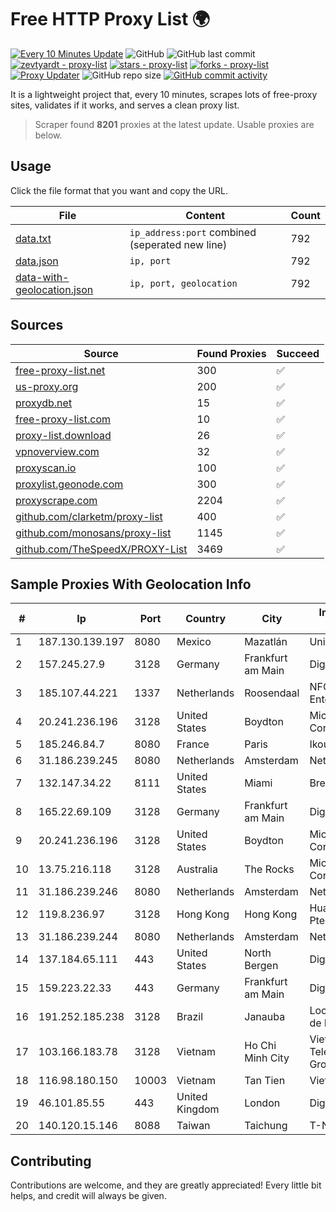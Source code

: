 
# Free HTTP Proxy List 🌍

[![Every 10 Minutes Update](https://github.com/mertguvencli/http-proxy-list/actions/workflows/main.yml/badge.svg?branch=main)](https://github.com/mertguvencli/http-proxy-list/actions/workflows/main.yml)
![GitHub](https://img.shields.io/github/license/mertguvencli/http-proxy-list)
![GitHub last commit](https://img.shields.io/github/last-commit/mertguvencli/http-proxy-list)
[![zevtyardt - proxy-list](https://img.shields.io/static/v1?label=zevtyardt&message=proxy-list&color=blue&logo=github)](https://github.com/zevtyardt/proxy-list "Go to GitHub repo")
[![stars - proxy-list](https://img.shields.io/github/stars/zevtyardt/proxy-list?style=social)](https://github.com/zevtyardt/proxy-list)
[![forks - proxy-list](https://img.shields.io/github/forks/zevtyardt/proxy-list?style=social)](https://github.com/zevtyardt/proxy-list)
[![Proxy Updater](https://github.com/zevtyardt/proxy-list/workflows/Proxy%20Updater/badge.svg)](https://github.com/zevtyardt/proxy-list/actions?query=workflow:"Proxy+Updater")
![GitHub repo size](https://img.shields.io/github/repo-size/zevtyardt/proxy-list)
[![GitHub commit activity](https://img.shields.io/github/commit-activity/m/zevtyardt/proxy-list?logo=commits)](https://github.com/zevtyardt/proxy-list/commits/main)

It is a lightweight project that, every 10 minutes, scrapes lots of free-proxy sites, validates if it works, and serves a clean proxy list.

> Scraper found **8201** proxies at the latest update. Usable proxies are below.

## Usage

Click the file format that you want and copy the URL.

|File|Content|Count|
|----|-------|-----|
|[data.txt](https://raw.githubusercontent.com/mertguvencli/http-proxy-list/main/proxy-list/data.txt)|`ip_address:port` combined (seperated new line)|792|
|[data.json](https://raw.githubusercontent.com/mertguvencli/http-proxy-list/main/proxy-list/data.json)|`ip, port`|792|
|[data-with-geolocation.json](https://raw.githubusercontent.com/mertguvencli/http-proxy-list/main/proxy-list/data-with-geolocation.json)|`ip, port, geolocation`|792|

## Sources

|Source|Found Proxies|Succeed|
|------|-------------|-------|
|[free-proxy-list.net](https://free-proxy-list.net)|300|✅|
|[us-proxy.org](https://www.us-proxy.org)|200|✅|
|[proxydb.net](http://proxydb.net)|15|✅|
|[free-proxy-list.com](https://free-proxy-list.com/?page=&port=&type%5B%5D=http&type%5B%5D=https&up_time=0&search=Search)|10|✅|
|[proxy-list.download](https://www.proxy-list.download/HTTP)|26|✅|
|[vpnoverview.com](https://vpnoverview.com/privacy/anonymous-browsing/free-proxy-servers)|32|✅|
|[proxyscan.io](https://www.proxyscan.io)|100|✅|
|[proxylist.geonode.com](https://proxylist.geonode.com/api/proxy-list?limit=300&page=1&sort_by=lastChecked&sort_type=desc&protocols=http,https)|300|✅|
|[proxyscrape.com](https://api.proxyscrape.com/v2/?request=displayproxies&protocol=http&timeout=10000&country=all&ssl=all&anonymity=all)|2204|✅|
|[github.com/clarketm/proxy-list](https://raw.githubusercontent.com/clarketm/proxy-list/master/proxy-list-raw.txt)|400|✅|
|[github.com/monosans/proxy-list](https://raw.githubusercontent.com/monosans/proxy-list/main/proxies/http.txt)|1145|✅|
|[github.com/TheSpeedX/PROXY-List](https://raw.githubusercontent.com/TheSpeedX/PROXY-List/master/http.txt)|3469|✅|


## Sample Proxies With Geolocation Info

|#|Ip|Port|Country|City|Internet Service Provider|
|-|--|----|-------|----|-------------------------|
|1|187.130.139.197|8080|Mexico|Mazatlán|Uninet S.A. de C.V.|
|2|157.245.27.9|3128|Germany|Frankfurt am Main|DigitalOcean, LLC|
|3|185.107.44.221|1337|Netherlands|Roosendaal|NFOrce Entertainment BV|
|4|20.241.236.196|3128|United States|Boydton|Microsoft Corporation|
|5|185.246.84.7|8080|France|Paris|Ikoula Net SAS|
|6|31.186.239.245|8080|Netherlands|Amsterdam|NetSkope Inc|
|7|132.147.34.22|8111|United States|Miami|Breezeline|
|8|165.22.69.109|3128|Germany|Frankfurt am Main|DigitalOcean, LLC|
|9|20.241.236.196|3128|United States|Boydton|Microsoft Corporation|
|10|13.75.216.118|3128|Australia|The Rocks|Microsoft Corporation|
|11|31.186.239.246|8080|Netherlands|Amsterdam|NetSkope Inc|
|12|119.8.236.97|3128|Hong Kong|Hong Kong|Huawei International Pte. Ltd.|
|13|31.186.239.244|8080|Netherlands|Amsterdam|NetSkope Inc|
|14|137.184.65.111|443|United States|North Bergen|DigitalOcean, LLC|
|15|159.223.22.33|443|Germany|Frankfurt am Main|DigitalOcean, LLC|
|16|191.252.185.238|3128|Brazil|Janauba|Locaweb Serviços de Internet S/A|
|17|103.166.183.78|3128|Vietnam|Ho Chi Minh City|Vietnam Posts and Telecommunications Group|
|18|116.98.180.150|10003|Vietnam|Tan Tien|Viettel Corporation|
|19|46.101.85.55|443|United Kingdom|London|DigitalOcean|
|20|140.120.15.146|8088|Taiwan|Taichung|T-NCHU.EDU.TW|



## Contributing

Contributions are welcome, and they are greatly appreciated! Every
little bit helps, and credit will always be given.

